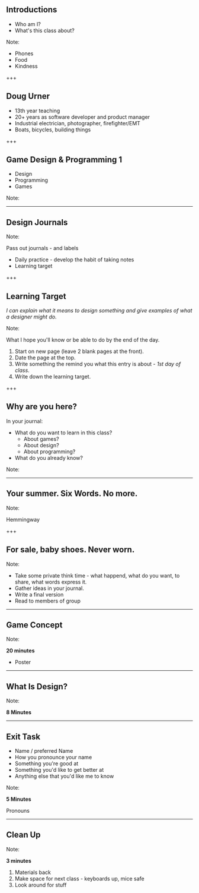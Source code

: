 ## Introductions

* Who am I?
* What's this class about?

Note:

* Phones
* Food
* Kindness

+++

## Doug Urner

* 13th year teaching
* 20+ years as software developer and product manager
* Industrial electrician, photographer, firefighter/EMT
* Boats, bicycles, building things

+++

## Game Design & Programming 1

* Design
* Programming
* Games

Note:

---

## Design Journals

Note:

Pass out journals - and labels

* Daily practice - develop the habit of taking notes
* Learning target

+++

## Learning Target

_I can explain what it means to design something and give examples of what a designer might do._

Note:

What I hope you'll know or be able to do by the end of the day.

1. Start on new page (leave 2 blank pages at the front).
2. Date the page at the top.
3. Write something the remind you what this entry is about - _1st day of class_.
4. Write down the learning target.

+++

## Why are you here?

In your journal:

* What do you want to learn in this class?
  - About games?
  - About design?
  - About programming?
* What do you already know?

Note:

---

## Your summer. Six Words. No more.

Note:

Hemmingway

+++

## For sale, baby shoes. Never worn.

Note:

* Take some private think time - what happend, what do you want, to share, what words express it.
* Gather ideas in your journal.
* Write a final version
* Read to members of group

---

## Game Concept

Note:

**20 minutes**

* Poster

---

## What Is Design?

Note:

**8 Minutes**

---

## Exit Task

* Name / preferred Name
* How you pronounce your name
* Something you're good at
* Something you'd like to get better at
* Anything else that you'd like me to know

Note:

**5 Minutes**

Pronouns

---

## Clean Up

Note:

**3 minutes**

1. Materials back
1. Make space for next class - keyboards up, mice safe
1. Look around for stuff



